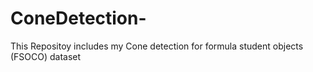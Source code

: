 # ConeDetection-
This Repositoy includes my Cone detection for formula student objects (FSOCO) dataset
